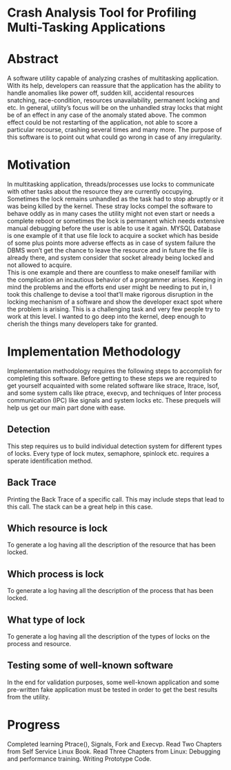 # Crash Analysis Tool for Profiling Multi-Tasking Applications 

# Abstract
A software utility capable of analyzing crashes of multitasking application. With its help, developers can reassure that the application has the ability to handle anomalies like power off, sudden kill, accidental resources snatching, race-condition, resources unavailability, permanent locking and etc. In general, utility’s focus will be on the unhandled stray locks that might be of an effect in any case of the anomaly stated above. The common effect could be not restarting of the application, not able to score a particular recourse, crashing several times and many more. The purpose of this software is to point out what could go wrong in case of any irregularity.

# Motivation
In multitasking application, threads/processes use locks to communicate with other tasks about the resource they are currently occupying. Sometimes the lock remains unhandled as the task had to stop abruptly or it was being killed by the kernel. These stray locks compel the software to behave oddly as in many cases the utility might not even start or needs a complete reboot or sometimes the lock is permanent which needs extensive manual debugging before the user is able to use it again. MYSQL Database is one example of it that use file lock to acquire a socket which has beside of some plus points more adverse effects as in case of system failure the DBMS won’t get the chance to leave the resource and in future the file is already there, and system consider that socket already being locked and not allowed to acquire.  
This is one example and there are countless to make oneself familiar with the complication an incautious behavior of a programmer arises. 
Keeping in mind the problems and the efforts end user might be needing to put in, I took this challenge to devise a tool that’ll make rigorous disruption in the locking mechanism of a software and show the developer exact spot where the problem is arising. 
This is a challenging task and very few people try to work at this level. I wanted to go deep into the kernel, deep enough to cherish the things many developers take for granted.     

# Implementation Methodology
Implementation methodology requires the following steps to accomplish for completing this software. Before getting to these steps we are required to get yourself acquainted with some related software like strace, ltrace, lsof, and some system calls like ptrace, execvp, and techniques of Inter process communication (IPC) like signals and system locks etc. These prequels will help us get our main part done with ease.

## Detection
This step requires us to build individual detection system for different types of locks. Every type of lock mutex, semaphore, spinlock etc. requires a sperate identification method. 
## Back Trace
Printing the Back Trace of a specific call. This may include steps that lead to this call. The stack can be a great help in this case.
## Which resource is lock
To generate a log having all the description of the resource that has been locked.
## Which process is lock
To generate a log having all the description of the process that has been locked.
## What type of lock
To generate a log having all the description of the types of locks on the process and resource.
## Testing some of well-known software
In the end for validation purposes, some well-known application and some pre-written fake application must be tested in order to get the best results from the utility.

# Progress
Completed learning Ptrace(), Signals, Fork and Execvp.
Read Two Chapters from Self Service Linux Book. <Still Reading>
Read Three Chapters from Linux: Debugging and performance training.<Still Reading>
Writing Prototype Code. <Still In Progress>
